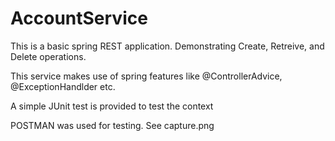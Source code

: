 # AccountService

This is a basic spring REST application. Demonstrating Create, Retreive, and Delete operations.

This service makes use of spring features like @ControllerAdvice, @ExceptionHandlder etc.

A simple JUnit test is provided to test the context

POSTMAN was used for testing. See capture.png
